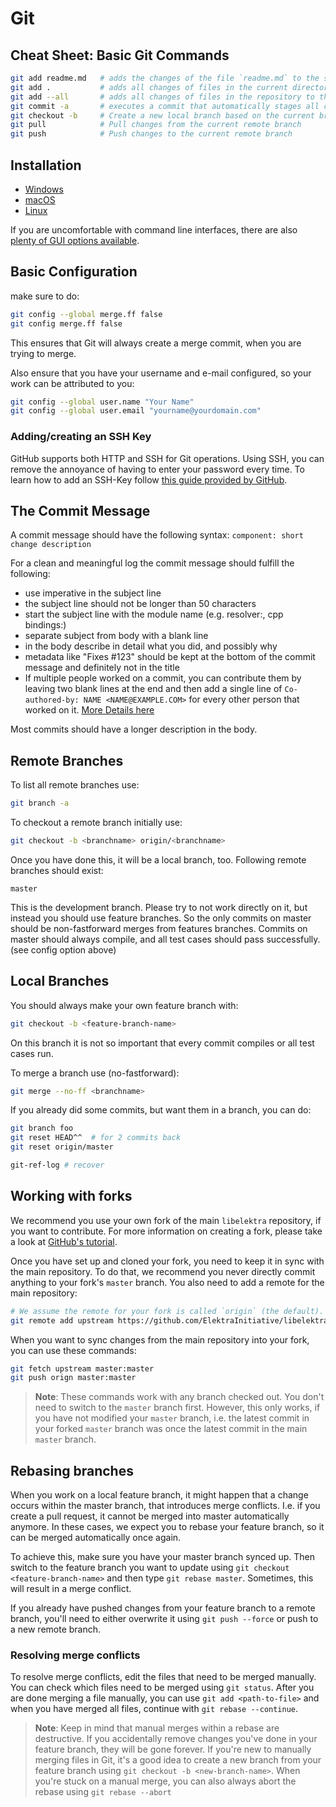 # Git

## Cheat Sheet: Basic Git Commands

```sh
git add readme.md   # adds the changes of the file `readme.md` to the staging area
git add .           # adds all changes of files in the current directory (recursively) to the staging area
git add --all       # adds all changes of files in the repository to the staging area
git commit -a       # executes a commit that automatically stages all changed and deleted files before
git checkout -b     # Create a new local branch based on the current branch
git pull            # Pull changes from the current remote branch
git push            # Push changes to the current remote branch
```

## Installation

- [Windows](https://git-scm.com/download/win)
- [macOS](https://git-scm.com/download/mac)
- [Linux](https://git-scm.com/download/linux)

If you are uncomfortable with command line interfaces, there are also [plenty of GUI options available](https://git-scm.com/downloads/guis).

## Basic Configuration

make sure to do:

```sh
git config --global merge.ff false
git config merge.ff false
```

This ensures that Git will always create a merge commit, when you are trying to merge.

Also ensure that you have your username and e-mail configured, so your work can be attributed to you:

```sh
git config --global user.name "Your Name"
git config --global user.email "yourname@yourdomain.com"
```

### Adding/creating an SSH Key

GitHub supports both HTTP and SSH for Git operations. Using SSH, you can remove the annoyance of having to enter your password every time. To learn how to add an SSH-Key follow [this guide provided by GitHub](https://docs.github.com/en/authentication/connecting-to-github-with-ssh/adding-a-new-ssh-key-to-your-github-account).

## The Commit Message

A commit message should have the following syntax:
`component: short change description`

For a clean and meaningful log the commit
message should fulfill the following:

- use imperative in the subject line
- the subject line should not be longer than 50 characters
- start the subject line with the module name (e.g. resolver:, cpp bindings:)
- separate subject from body with a blank line
- in the body describe in detail what you did, and possibly why
- metadata like "Fixes #123" should be kept at the bottom of the commit message and definitely not in the title
- If multiple people worked on a commit, you can contribute them by leaving two blank lines at the end and then add a single line of `Co-authored-by: NAME <NAME@EXAMPLE.COM>` for every other person that worked on it. [More Details here](https://docs.github.com/en/pull-requests/committing-changes-to-your-project/creating-and-editing-commits/creating-a-commit-with-multiple-authors)

Most commits should have a longer description in the body.

## Remote Branches

To list all remote branches use:

```sh
git branch -a
```

To checkout a remote branch initially use:

```sh
git checkout -b <branchname> origin/<branchname>
```

Once you have done this, it will be a local branch, too.
Following remote branches should exist:

    master

This is the development branch. Please try
to not work directly on it, but instead
you should use feature branches. So the
only commits on master should be non-fastforward
merges from features branches. Commits on
master should always compile, and all test
cases should pass successfully.
(see config option above)

## Local Branches

You should always make your own feature branch with:

```sh
git checkout -b <feature-branch-name>
```

On this branch it is not so important that every
commit compiles or all test cases run.

To merge a branch use (no-fastforward):

```sh
git merge --no-ff <branchname>
```

If you already did some commits, but want them in a branch,
you can do:

```sh
git branch foo
git reset HEAD^^  # for 2 commits back
git reset origin/master

git-ref-log # recover
```

## Working with forks

We recommend you use your own fork of the main `libelektra` repository, if you want to contribute.
For more information on creating a fork, please take a look at [GitHub's tutorial](https://docs.github.com/en/github/getting-started-with-github/fork-a-repo).

Once you have set up and cloned your fork, you need to keep it in sync with the main repository.
To do that, we recommend you never directly commit anything to your fork's `master` branch.
You also need to add a remote for the main repository:

```sh
# We assume the remote for your fork is called `origin` (the default).
git remote add upstream https://github.com/ElektraInitiative/libelektra.git
```

When you want to sync changes from the main repository into your fork, you can use these commands:

```sh
git fetch upstream master:master
git push orign master:master
```

> **Note**: These commands work with any branch checked out.
> You don't need to switch to the `master` branch first.
> However, this only works, if you have not modified your `master` branch, i.e. the latest commit in your forked `master` branch was once the latest commit in the main `master` branch.

## Rebasing branches

When you work on a local feature branch, it might happen that a change occurs within the master branch, that introduces merge conflicts. I.e. if you create a pull request, it cannot be merged into master automatically anymore. In these cases, we expect you to rebase your feature branch, so it can be merged automatically once again.

To achieve this, make sure you have your master branch synced up. Then switch to the feature branch you want to update using `git checkout <feature-branch-name>` and then type `git rebase master`. Sometimes, this will result in a merge conflict.

If you already have pushed changes from your feature branch to a remote branch, you'll need to either overwrite it using `git push --force` or push to a new remote branch.

### Resolving merge conflicts

To resolve merge conflicts, edit the files that need to be merged manually. You can check which files need to be merged using `git status`. After you are done merging a file manually, you can use `git add <path-to-file>` and when you have merged all files, continue with `git rebase --continue`.

> **Note**: Keep in mind that manual merges within a rebase are destructive. If you accidentally remove changes you've done in your feature branch, they will be gone forever. If you're new to manually merging files in Git, it's a good idea to create a new branch from your feature branch using `git checkout -b <new-branch-name>`. When you're stuck on a manual merge, you can also always abort the rebase using `git rebase --abort`
